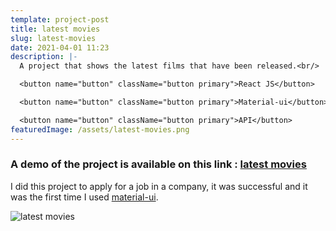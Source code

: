 ```yaml
---
template: project-post
title: latest movies
slug: latest-movies
date: 2021-04-01 11:23
description: |-
  A project that shows the latest films that have been released.<br/>

  <button name="button" className="button primary">React JS</button>

  <button name="button" className="button primary">Material-ui</button>

  <button name="button" className="button primary">API</button>
featuredImage: /assets/latest-movies.png
---
```

### A demo of the project is available on this link : [latest movies](https://latest-movies.netlify.app/)

I did this project to apply for a job in a company, it was successful and it was the first time I used [material-ui](https://material-ui.com/).


![latest movies](/assets/latest-movies-2.jpg)